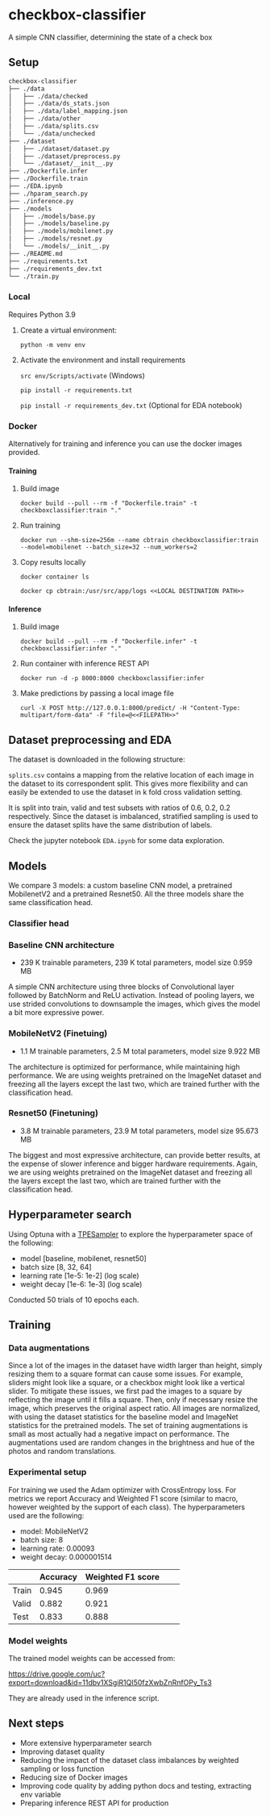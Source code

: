 # checkbox-classifier

A simple CNN classifier, determining the state of a check box

## Setup

```bash
checkbox-classifier
├── ./data
│   ├── ./data/checked
│   ├── ./data/ds_stats.json
│   ├── ./data/label_mapping.json
│   ├── ./data/other
│   ├── ./data/splits.csv
│   └── ./data/unchecked
├── ./dataset
│   ├── ./dataset/dataset.py
│   ├── ./dataset/preprocess.py
│   └── ./dataset/__init__.py
├── ./Dockerfile.infer
├── ./Dockerfile.train
├── ./EDA.ipynb
├── ./hparam_search.py
├── ./inference.py
├── ./models
│   ├── ./models/base.py
│   ├── ./models/baseline.py
│   ├── ./models/mobilenet.py
│   ├── ./models/resnet.py
│   └── ./models/__init__.py
├── ./README.md
├── ./requirements.txt
├── ./requirements_dev.txt
└── ./train.py
```

### Local

Requires Python 3.9

1. Create a virtual environment:

   `python -m venv env`

2. Activate the environment and install requirements

   `src env/Scripts/activate` (Windows)

   `pip install -r requirements.txt`

   `pip install -r requirements_dev.txt` (Optional for EDA notebook)

### Docker

Alternatively for training and inference you can use the docker images provided.

#### Training

1. Build image

   `docker build --pull --rm -f "Dockerfile.train" -t checkboxclassifier:train "."`

2. Run training

   `docker run --shm-size=256m --name cbtrain checkboxclassifier:train --model=mobilenet --batch_size=32 --num_workers=2`

3. Copy results locally

   `docker container ls`

   `docker cp cbtrain:/usr/src/app/logs <<LOCAL DESTINATION PATH>>`

#### Inference

1. Build image

   `docker build --pull --rm -f "Dockerfile.infer" -t checkboxclassifier:infer "."`

2. Run container with inference REST API

   `docker run -d -p 8000:8000 checkboxclassifier:infer`

3. Make predictions by passing a local image file

   `curl -X POST http://127.0.0.1:8000/predict/ -H "Content-Type: multipart/form-data" -F "file=@<<FILEPATH>>"`

## Dataset preprocessing and EDA

The dataset is downloaded in the following structure:

`splits.csv` contains a mapping from the relative location of each image in the dataset to its correspondent split. This gives more flexibility and can easily be extended to use the dataset in k fold cross validation setting.

It is split into train, valid and test subsets with ratios of 0.6, 0.2, 0.2 respectively. Since the dataset is imbalanced, stratified sampling is used to ensure the dataset splits have the same distribution of labels.

Check the jupyter notebook `EDA.ipynb` for some data exploration.

## Models

We compare 3 models: a custom baseline CNN model, a pretrained MobilenetV2 and a pretrained Resnet50. All the three models share the same classification head.

### Classifier head

### Baseline CNN architecture

- 239 K trainable parameters, 239 K total parameters, model size 0.959 MB

A simple CNN architecture using three blocks of Convolutional layer followed by BatchNorm and ReLU activation. Instead of pooling layers, we use strided convolutions to downsample the images, which gives the model a bit more expressive power.

### MobileNetV2 (Finetuing)

- 1.1 M trainable parameters, 2.5 M total parameters, model size 9.922 MB

The architecture is optimized for performance, while maintaining high performance. We are using weights pretrained on the ImageNet dataset and freezing all the layers except the last two, which are trained further with the classification head.

### Resnet50 (Finetuning)

- 3.8 M trainable parameters, 23.9 M total parameters, model size 95.673 MB

The biggest and most expressive architecture, can provide better results, at the expense of slower inference and bigger hardware requirements. Again, we are using weights pretrained on the ImageNet dataset and freezing all the layers except the last two, which are trained further with the classification head.

## Hyperparameter search

Using Optuna with a [TPESampler](https://optuna.readthedocs.io/en/stable/reference/generated/optuna.samplers.TPESampler.html) to explore the hyperparameter space of the following:

- model [baseline, mobilenet, resnet50]
- batch size [8, 32, 64]
- learning rate [1e-5: 1e-2] (log scale)
- weight decay [1e-6: 1e-3] (log scale)

Conducted 50 trials of 10 epochs each.

## Training

### Data augmentations

Since a lot of the images in the dataset have width larger than height, simply resizing them to a square format can cause some issues. For example, sliders might look like a square, or a checkbox might look like a vertical slider. To mitigate these issues, we first pad the images to a square by reflecting the image until it fills a square. Then, only if necessary resize the image, which preserves the original aspect ratio. All images are normalized, with using the dataset statistics for the baseline model and ImageNet statistics for the pretrained models. The set of training augmentations is small as most actually had a negative impact on performance. The augmentations used are random changes in the brightness and hue of the photos and random translations.

### Experimental setup

For training we used the Adam optimizer with CrossEntropy loss. For metrics we report Accuracy and Weighted F1 score (similar to macro, however weighted by the support of each class). The hyperparameters used are the following:

- model: MobileNetV2
- batch size: 8
- learning rate: 0.00093
- weight decay: 0.000001514

|       | Accuracy | Weighted F1 score |     |     |
| ----- | -------- | ----------------- | --- | --- |
| Train | 0.945    | 0.969             |     |     |
| Valid | 0.882    | 0.921             |     |     |
| Test  | 0.833    | 0.888             |     |     |

### Model weights

The trained model weights can be accessed from:

https://drive.google.com/uc?export=download&id=11dbv1XSgiR1QI50fzXwbZnRnfOPy_Ts3

They are already used in the inference script.

## Next steps

- More extensive hyperparameter search
- Improving dataset quality
- Reducing the impact of the dataset class imbalances by weighted sampling or loss function
- Reducing size of Docker images
- Improving code quality by adding python docs and testing, extracting env variable
- Preparing inference REST API for production
